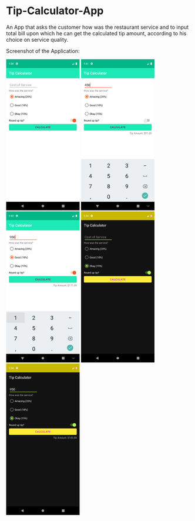 # Tip-Calculator-App
An App that asks the customer how was the restaurant service and to input total bill upon which he can get the calculated tip amount,  according to his choice on service quality. 


Screenshot of the Application:

<img src = "Screenshot_1609747248.png" width="200"> 
<img src = "Screenshot_1609747287.png" width="200">
<img src = "Screenshot_1609747355.png" width="200">
<img src = "Screenshot_1609747445.png" width="200">
<img src = "Screenshot_1609747458.png" width="200">


